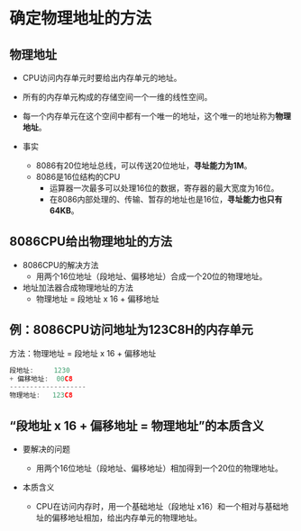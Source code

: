 # 确定物理地址的方法



## 物理地址



- CPU访问内存单元时要给出内存单元的地址。
- 所有的内存单元构成的存储空间一个一维的线性空间。
- 每一个内存单元在这个空间中都有一个唯一的地址，这个唯一的地址称为**物理地址**。

- 事实
  - 8086有20位地址总线，可以传送20位地址，**寻址能力为1M**。
  - 8086是16位结构的CPU
    - 运算器一次最多可以处理16位的数据，寄存器的最大宽度为16位。
    - 在8086内部处理的、传输、暂存的地址也是16位，**寻址能力也只有64KB**。



## 8086CPU给出物理地址的方法



- 8086CPU的解决方法
  - 用两个16位地址（段地址、偏移地址）合成一个20位的物理地址。
- 地址加法器合成物理地址的方法
  - 物理地址 = 段地址 x 16 + 偏移地址



## 例：8086CPU访问地址为123C8H的内存单元



方法：物理地址 = 段地址 x 16 + 偏移地址



```c
段地址:     1230
+ 偏移地址:  00C8
-------------------
物理地址:   123C8
```



## “段地址 x 16 + 偏移地址 = 物理地址”的本质含义



- 要解决的问题
  - 用两个16位地址（段地址、偏移地址）相加得到一个20位的物理地址。

- 本质含义
  - CPU在访问内存时，用一个基础地址（段地址 x16）和一个相对与基础地址的偏移地址相加，给出内存单元的物理地址。





